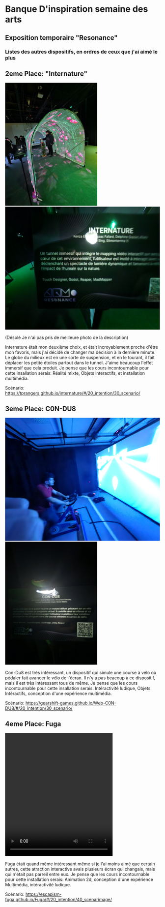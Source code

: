 # Banque D'inspiration semaine des arts

## Exposition temporaire "Resonance"

### Listes des autres dispositifs, en ordres de ceux que j'ai aimé le plus

##
## 2eme Place: "Internature"

<img src="ImagesEnsembles/InternatureEnsemble.jpg" wdith="350" height="400" alt="Vue D'ensemble du dispositif Internature"> <img src="ImagesEnsembles/Internature.jpg" wdith="350" height="400" alt="Description et Credits">

(Désolé Je n'ai pas pris de meilleure photo de la description)

Internature était mon deuxième choix, et était incroyablement proche d'être mon favoris, mais j'ai décidé de changer ma décision à la dernière minute. Le globe du milieux est en une sorte de suspension, et en le tourant, il fait déplacer les petite étoiles partout dans le tunnel. J'aime beaucoup l'effet immersif que cela produit. Je pense que les cours incontournable pour cette insallation serais: Réalité mixte, Objets interactifs, et installation multimédia.

Scénario: https://tprangers.github.io/internature/#/20_intention/30_scenario/

##
## 3eme Place: C0N-DU8

<img src="ImagesEnsembles/Con-Du8Ensemble.jpg" wdith="350" height="400" alt="Vue D'ensemble du dispositif Con-Du8"> <img src="ImagesEnsembles/Con-Du8.jpg" wdith="350" height="400" alt="Vue D'ensemble du dispositif Con-Du8">

Con-Du8 est très intéressant, un dispositif qui simule une course à vélo où pédaler fait avancer le vélo de l'écran. Il n'y a pas beacoup à ce dispositif, mais il est très intéressant tous de même. Je pense que les cours incontournable pour cette insallation serais: Intéractivité ludique, Objets Intéractifs, conception d'une expérience multimédia.

Scénario: https://gearshift-games.github.io/Web-C0N-DU8/#/20_intention/30_scenario/

##
## 4eme Place: Fuga

<video src="ImagesEnsembles/FugaVideo.mp4" width="350" height="400" alt="Video de Fuga"> Video </video>

Fuga était quand même intéressant même si je l'ai moins aimé que certain autres, cette atraction interactive avais plusieurs écran qui changais, mais qui n'était pas parreil entre eux. Je pense que les cours incontournable pour cette installation serais: Animation 2d, conception d'une expérience Multimédia, intéractivité ludique.

Scénario: https://escapism-fuga.github.io/Fuga/#/20_intention/40_scenarimage/

